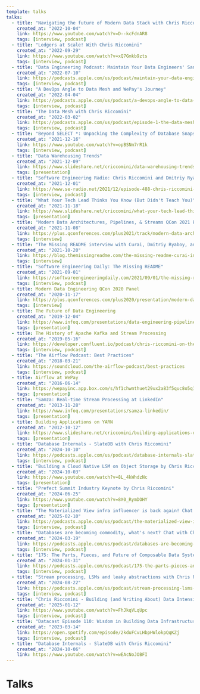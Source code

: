 ```yaml
---
template: talks
talks:
  - title: "Navigating the future of Modern Data Stack with Chris Riccomini"
    created_at: "2022-10-04"
    link: https://www.youtube.com/watch?v=D--kcFdnAR8
    tags: [interview, podcast]
  - title: "Ledgers at Scale! With Chris Riccomini"
    created_at: "2022-09-29"
    link: https://www.youtube.com/watch?v=xQ7Gmkb9zts
    tags: [interview, podcast]
  - title: "Data Engineering Podcast: Maintain Your Data Engineers' Sanity By Embracing Automation"
    created_at: "2022-07-10"
    link: https://podcasts.apple.com/us/podcast/maintain-your-data-engineers-sanity-by-embracing-automation/id1193040557?i=1000569454511
    tags: [interview, podcast]
  - title: "A DevOps Angle to Data Mesh and WePay's Journey"
    created_at: "2022-04-04"
    link: https://podcasts.apple.com/us/podcast/a-devops-angle-to-data-mesh-and-wepays/id1601585312?i=1000556136565
    tags: [interview, podcast]
  - title: "The Data Mesh with Chris Riccomini"
    created_at: "2022-03-02"
    link: https://podcasts.apple.com/us/podcast/episode-1-the-data-mesh-with-chris-riccomini/id1612532253?i=1000552753665
    tags: [interview, podcast]
  - title: "Beyond SELECT *: Unpacking the Complexity of Database Snapshots"
    created_at: "2021-12-16"
    link: https://www.youtube.com/watch?v=opBSNm7rR1k
    tags: [interview, podcast]
  - title: "Data Warehousing Trends"
    created_at: "2021-12-09"
    link: https://www.slideshare.net/criccomini/data-warehousing-trends
    tags: [presentation]
  - title: "Software Engineering Radio: Chris Riccomini and Dmitriy Ryaboy on The Missing README"
    created_at: "2021-12-01"
    link: https://www.se-radio.net/2021/12/episode-488-chris-riccomini-and-dmitriy-ryaboy-on-the-missing-readme/
    tags: [interview, podcast]
  - title: "What Your Tech Lead Thinks You Know (But Didn't Teach You)"
    created_at: "2021-11-18"
    link: https://www.slideshare.net/criccomini/what-your-tech-lead-thinks-you-know-but-didnt-teach-you
    tags: [presentation]
  - title: "Modern Data Architectures, Pipelines, & Streams QCon 2021 Panel"
    created_at: "2021-11-08"
    link: https://plus.qconferences.com/plus2021/track/modern-data-architectures-pipelines-streams
    tags: [interview]
  - title: "The Missing README interview with Curai, Dmitriy Ryaboy, and Chris Riccomini"
    created_at: "2021-10-20"
    link: https://blog.themissingreadme.com/the-missing-readme-curai-interviews-dmitriy-ryaboy-and-chris-riccomini-7b46a3d927c8
    tags: [interview]
  - title: "Software Engineering Daily: The Missing README"
    created_at: "2021-09-01"
    link: https://softwareengineeringdaily.com/2021/09/01/the-missing-readme-with-chris-riccomini-and-dmitriy-ryaboy/
    tags: [interview, podcast]
  - title: Modern Data Engineering QCon 2020 Panel
    created_at: "2020-11-17"
    link: https://plus.qconferences.com/plus2020/presentation/modern-data-engineering-panel
    tags: [interview]
  - title: The Future of Data Engineering
    created_at: "2019-12-04"
    link: https://www.infoq.com/presentations/data-engineering-pipelines-warehouses/
    tags: [presentation]
  - title: The History of Apache Kafka and Stream Processing
    created_at: "2019-05-16"
    link: https://developer.confluent.io/podcast/chris-riccomini-on-the-history-of-apache-kafka-and-stream-processing
    tags: [interview, podcast]
  - title: "The Airflow Podcast: Best Practices"
    created_at: "2018-03-21"
    link: https://soundcloud.com/the-airflow-podcast/best-practices
    tags: [interview, podcast]
  - title: Airflow at WePay
    created_at: "2016-06-14"
    link: https://wepayinc.app.box.com/s/hf1chwmthuet29ux2a83f5quc8o5q18k
    tags: [presentation]
  - title: "Samza: Real-time Stream Processing at LinkedIn"
    created_at: "2013-11-28"
    link: https://www.infoq.com/presentations/samza-linkedin/
    tags: [presentation]
  - title: Building Applications on YARN
    created_at: "2012-10-12"
    link: https://www.slideshare.net/criccomini/building-applications-on-yarn
    tags: [presentation]
  - title: "Database Internals - SlateDB with Chris Riccomini"
    created_at: "2024-10-10"
    link: https://podcasts.apple.com/us/podcast/database-internals-slatedb-with-chris-riccomini/id1619407689?i=1000672653654
    tags: [interview, podcast]
  - title: "Building a Cloud Native LSM on Object Storage by Chris Riccomini & Rohan Desai"
    created_at: "2024-10-03"
    link: https://www.youtube.com/watch?v=8L_4kWhdzNc
    tags: [presentation]
  - title: "Prefect Summit Industry Keynote by Chris Riccomini"
    created_at: "2024-06-25"
    link: https://www.youtube.com/watch?v=8X0_RymDOHY
    tags: [presentation]
  - title: "The Materialized View infra influencer is back again! Chat with Chris Riccomini"
    created_at: "2025-02-10"
    link: https://podcasts.apple.com/us/podcast/the-materialized-view-infra-influencer-is-back-again/id1689151910?i=1000690879072
    tags: [interview, podcast]
  - title: "Databases are becoming commodity, what's next? Chat with Chris from Materialized View"
    created_at: "2024-03-19"
    link: https://podcasts.apple.com/us/podcast/databases-are-becoming-commodity-whats-next-chat-with/id1689151910?i=1000649753945
    tags: [interview, podcast]
  - title: "175: The Parts, Pieces, and Future of Composable Data Systems, Featuring Wes McKinney, Pedro Pedreira, Chris Riccomini, and Ryan Blue"
    created_at: "2024-01-31"
    link: https://podcasts.apple.com/us/podcast/175-the-parts-pieces-and-future-of-composable/id1526164119?i=1000643641179
    tags: [interview, podcast]
  - title: "Stream processing, LSMs and leaky abstractions with Chris Riccomini"
    created_at: "2024-08-22"
    link: https://podcasts.apple.com/us/podcast/stream-processing-lsms-and-leaky-abstractions-with/id1763670562?i=1000666321439
    tags: [interview, podcast]
  - title: "Chris Riccomini - Building (and Writing About) Data Intensive Applications"
    created_at: "2025-01-12"
    link: https://www.youtube.com/watch?v=FhJkqVLqUpc
    tags: [interview, podcast]
  - title: "Datacast Episode 110: Wisdom in Building Data Infrastructure, Lessons from Open-Source Development, The Missing README, and The Future of Data Engineering with Chris Riccomini"
    created_at: "2023-03-14"
    link: https://open.spotify.com/episode/2kduFCvLHbpHWlokpQqKZj
    tags: [interview, podcast]
  - title: "Database Internals - SlateDB with Chris Riccomini"
    created_at: "2024-10-06"
    link: https://www.youtube.com/watch?v=wEAcNoJOBFI
---
```


# Talks